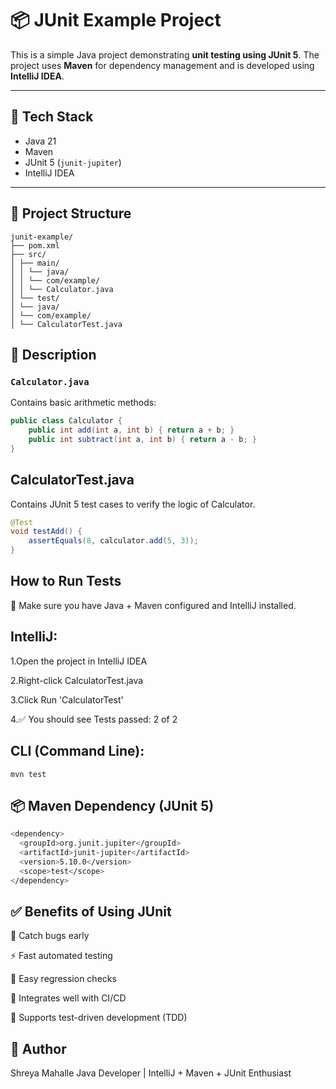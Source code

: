 # 📦 JUnit Example Project

This is a simple Java project demonstrating **unit testing using JUnit 5**. The project uses **Maven** for dependency management and is developed using **IntelliJ IDEA**.

---

## 🚀 Tech Stack

- Java 21 
- Maven
- JUnit 5 (`junit-jupiter`)
- IntelliJ IDEA

---

## 📂 Project Structure
````
junit-example/
├── pom.xml
├── src/
│ ├── main/
│ │ └── java/
│ │ └── com/example/
│ │ └── Calculator.java
│ └── test/
│ └── java/
│ └── com/example/
│ └── CalculatorTest.java
````

## 📄 Description

### `Calculator.java`

Contains basic arithmetic methods:

```java
public class Calculator {
    public int add(int a, int b) { return a + b; }
    public int subtract(int a, int b) { return a - b; }
}

```
## CalculatorTest.java
Contains JUnit 5 test cases to verify the logic of Calculator.
```java
@Test
void testAdd() {
    assertEquals(8, calculator.add(5, 3));
}
```
##  How to Run Tests
📌 Make sure you have Java + Maven configured and IntelliJ installed.

## IntelliJ:
  1.Open the project in IntelliJ IDEA

  2.Right-click CalculatorTest.java

  3.Click Run 'CalculatorTest'

  4.✅ You should see Tests passed: 2 of 2
  
## CLI (Command Line):
````
mvn test
````
## 📦 Maven Dependency (JUnit 5)
```bash
<dependency>
  <groupId>org.junit.jupiter</groupId>
  <artifactId>junit-jupiter</artifactId>
  <version>5.10.0</version>
  <scope>test</scope>
</dependency>
```

## ✅ Benefits of Using JUnit
🚫 Catch bugs early

⚡ Fast automated testing

🔁 Easy regression checks

🧩 Integrates well with CI/CD

🧪 Supports test-driven development (TDD)


## 📌 Author
Shreya Mahalle
Java Developer | IntelliJ + Maven + JUnit Enthusiast